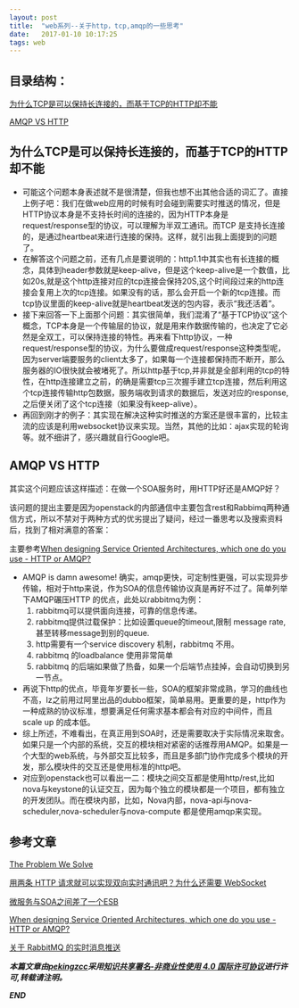 ```yaml
---
layout: post
title:  "web系列--关于http，tcp,amqp的一些思考"
date:   2017-01-10 10:17:25
tags: web
---
```


## 目录结构：

[为什么TCP是可以保持长连接的，而基于TCP的HTTP却不能 ](#A)

[AMQP VS HTTP](#B)


<a name="A"></a>

## 为什么TCP是可以保持长连接的，而基于TCP的HTTP却不能 

- 可能这个问题本身表述就不是很清楚，但我也想不出其他合适的词汇了。直接上例子吧：我们在做web应用的时候有时会碰到需要实时推送的情况，但是HTTP协议本身是不支持长时间的连接的，因为HTTP本身是request/response型的协议，可以理解为半双工通讯。而TCP 是支持长连接的，是通过heartbeat来进行连接的保持。这样，就引出我上面提到的问题了。
- 在解答这个问题之前，还有几点是要说明的：http1.1中其实也有长连接的概念，具体到header参数就是keep-alive，但是这个keep-alive是一个数值，比如20s,就是这个http连接对应的tcp连接会保持20S,这个时间段过来的http连接会复用上次的tcp连接。如果没有的话，那么会开启一个新的tcp连接。而tcp协议里面的keep-alive就是heartbeat发送的包内容，表示“我还活着”。
- 接下来回答一下上面那个问题：其实很简单，我们混淆了“基于TCP协议”这个概念，TCP本身是一个传输层的协议，就是用来作数据传输的，也决定了它必然是全双工，可以保持连接的特性。再来看下http协议，一种request/response型的协议，为什么要做成request/response这种类型呢，因为server端要服务的client太多了，如果每一个连接都保持而不断开，那么服务器的IO很快就会被堵死了。所以http基于tcp,并非就是全部利用的tcp的特性，在http连接建立之前，的确是需要tcp三次握手建立tcp连接，然后利用这个tcp连接传输http包数据，服务端收到请求的数据后，发送对应的response,之后便关闭了这个tcp连接（如果没有keep-alive）。
- 再回到刚才的例子：其实现在解决这种实时推送的方案还是很丰富的，比较主流的应该是利用websocket协议来实现。当然，其他的比如：ajax实现的轮询等。就不细讲了，感兴趣就自行Google吧。
    


<a name="B"></a>

## AMQP VS HTTP

其实这个问题应该这样描述：在做一个SOA服务时，用HTTP好还是AMQP好？

该问题的提出主要是因为openstack的内部通信中主要包含rest和Rabbimq两种通信方式，所以不禁对于两种方式的优劣提出了疑问，经过一番思考以及搜索资料后，找到了相对满意的答案：

主要参考[When designing Service Oriented Architectures, which one do you use - HTTP or AMQP?](https://hashnode.com/post/when-designing-service-oriented-architectures-which-one-do-you-use-http-or-amqp-ciibz8flr01drj3xt1ga99f3w)

 - AMQP is damn awesome! 确实，amqp更快，可定制性更强，可以实现异步传输，相对于http来说，作为SOA的信息传输协议真是再好不过了。简单列举下AMQP碾压HTTP 的优点，此处以rabbitmq为例：
    1. rabbitmq可以提供面向连接，可靠的信息传递。
    2. rabbitmq提供过载保护：比如设置queue的timeout,限制 message rate,甚至转移message到别的queue.
    3. http需要有一个service discovery 机制，rabbitmq 不用。
    4. rabbitmq 的loadbalance 使用非常简单
    5. rabbitmq 的后端如果做了热备，如果一个后端节点挂掉，会自动切换到另一节点。
 - 再说下http的优点，毕竟年岁要长一些，SOA的框架非常成熟，学习的曲线也不高，lz之前用过阿里出品的dubbo框架，简单易用。更重要的是，http作为一种成熟的协议标准，想要满足任何需求基本都会有对应的中间件，而且scale up 的成本低。
 - 综上所述，不难看出，在真正用到SOA时，还是需要取决于实际情况来取舍。如果只是一个内部的系统，交互的模块相对紧密的话推荐用AMQP。如果是一个大型的web系统，与外部交互比较多，而且是多部门协作完成多个模块的开发，那么模块件的交互还是使用标准的http吧。
 - 对应到openstack也可以看出一二：模块之间交互都是使用http/rest,比如nova与keystone的认证交互，因为每个独立的模块都是一个项目，都有独立的开发团队。而在模块内部，比如，Nova内部，nova-api与nova-scheduler,nova-scheduler与nova-compute 都是使用amqp来实现。






## 参考文章


[The Problem We Solve](http://www.amqp.org/product/solve)

[用两条 HTTP 请求就可以实现双向实时通讯吧？为什么还需要 WebSocket](https://www.v2ex.com/t/170762)

[微服务与SOA之间差了一个ESB](http://blog.csdn.net/jdk2006/article/details/51695416)

[When designing Service Oriented Architectures, which one do you use - HTTP or AMQP?](https://hashnode.com/post/when-designing-service-oriented-architectures-which-one-do-you-use-http-or-amqp-ciibz8flr01drj3xt1ga99f3w)


[关于 RabbitMQ 的实时消息推送](https://www.ibm.com/developerworks/cn/opensource/os-cn-rabbit-mq/)



***本篇文章由[pekingzcc](https://zhangchenchen.github.io/)采用[知识共享署名-非商业性使用 4.0 国际许可协议](https://creativecommons.org/licenses/by-nc-sa/4.0/)进行许可,转载请注明。***


 ***END***
